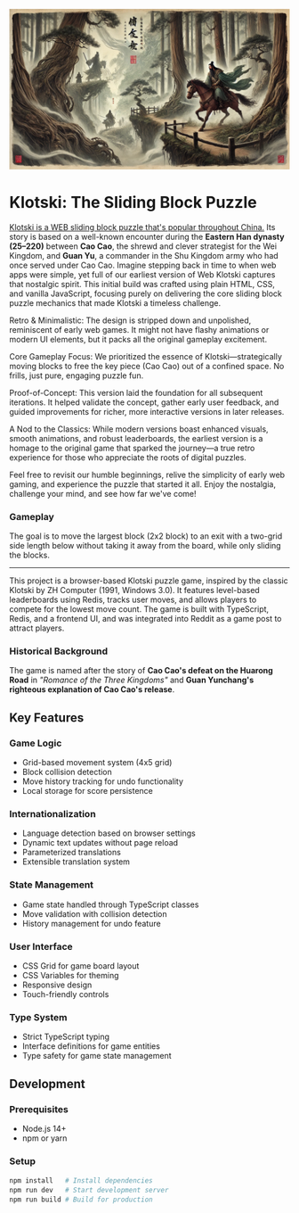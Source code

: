 ![Caocao](public/CaocaoFailed.webp)

# Klotski: The Sliding Block Puzzle  


[Klotski is a WEB sliding block puzzle that's popular throughout China.](https://stan370.github.io/Klotski/) Its story is based on a well-known encounter during the **Eastern Han dynasty (25–220)** between **Cao Cao**, the shrewd and clever strategist for the Wei Kingdom, and **Guan Yu**, a commander in the Shu Kingdom army who had once served under Cao Cao.  Imagine stepping back in time to when web apps were simple, yet full of our earliest version of Web Klotski captures that nostalgic spirit. This initial build was crafted using plain HTML, CSS, and vanilla JavaScript, focusing purely on delivering the core sliding block puzzle mechanics that made Klotski a timeless challenge.

Retro & Minimalistic: The design is stripped down and unpolished, reminiscent of early web games. It might not have flashy animations or modern UI elements, but it packs all the original gameplay excitement.

Core Gameplay Focus: We prioritized the essence of Klotski—strategically moving blocks to free the key piece (Cao Cao) out of a confined space. No frills, just pure, engaging puzzle fun.

Proof-of-Concept: This version laid the foundation for all subsequent iterations. It helped validate the concept, gather early user feedback, and guided improvements for richer, more interactive versions in later releases.

A Nod to the Classics: While modern versions boast enhanced visuals, smooth animations, and robust leaderboards, the earliest version is a homage to the original game that sparked the journey—a true retro experience for those who appreciate the roots of digital puzzles.

Feel free to revisit our humble beginnings, relive the simplicity of early web gaming, and experience the puzzle that started it all. Enjoy the nostalgia, challenge your mind, and see how far we've come!



### **Gameplay**  
The goal is to move the largest block (2x2 block) to an exit with a two-grid side length below without taking it away from the board, while only sliding the blocks.

---
This project is a browser-based Klotski puzzle game, inspired by the classic Klotski by ZH Computer (1991, Windows 3.0). It features level-based leaderboards using Redis, tracks user moves, and allows players to compete for the lowest move count. The game is built with TypeScript, Redis, and a frontend UI, and was integrated into Reddit as a game post to attract players.

### **Historical Background**  
The game is named after the story of **Cao Cao's defeat on the Huarong Road** in *"Romance of the Three Kingdoms"* and **Guan Yunchang's righteous explanation of Cao Cao's release**.  


## Key Features

### Game Logic
- Grid-based movement system (4x5 grid)
- Block collision detection
- Move history tracking for undo functionality
- Local storage for score persistence

### Internationalization
- Language detection based on browser settings
- Dynamic text updates without page reload
- Parameterized translations
- Extensible translation system

### State Management
- Game state handled through TypeScript classes
- Move validation with collision detection
- History management for undo feature

### User Interface
- CSS Grid for game board layout
- CSS Variables for theming
- Responsive design
- Touch-friendly controls

### Type System
- Strict TypeScript typing
- Interface definitions for game entities
- Type safety for game state management

## Development

### Prerequisites
- Node.js 14+
- npm or yarn

### Setup
```bash
npm install   # Install dependencies
npm run dev   # Start development server
npm run build # Build for production
